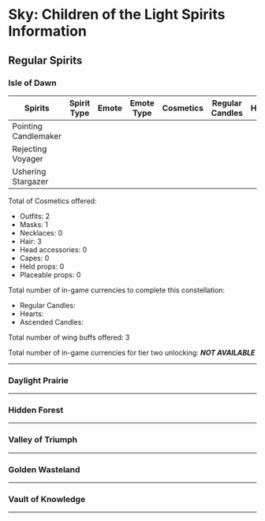 # Sky: Children of the Light Spirits Information

## Regular Spirits

### Isle of Dawn
| Spirits                | Spirit Type | Emote | Emote Type | Cosmetics | Regular Candles | Hearts | Ascended Candles |
|------------------------|-------------|-------|------------|-----------|-----------------|--------|------------------|
| Pointing Candlemaker   |             |       |            |           |                 |        |                  |
| Rejecting Voyager      |             |       |            |           |                 |        |                  |
| Ushering Stargazer     |             |       |            |           |                 |        |                  |

Total of Cosmetics offered:
* Outfits: 2
* Masks: 1
* Necklaces: 0
* Hair: 3
* Head accessories: 0
* Capes: 0
* Held props: 0
* Placeable props: 0

Total number of in-game currencies to complete this constellation:
* Regular Candles:
* Hearts:
* Ascended Candles:

Total number of wing buffs offered: 3

Total number of in-game currencies for tier two unlocking: ***NOT AVAILABLE***

-------------

### Daylight Prairie

-------------

### Hidden Forest

-------------

### Valley of Triumph

-------------

### Golden Wasteland

-------------

### Vault of Knowledge

-------------
